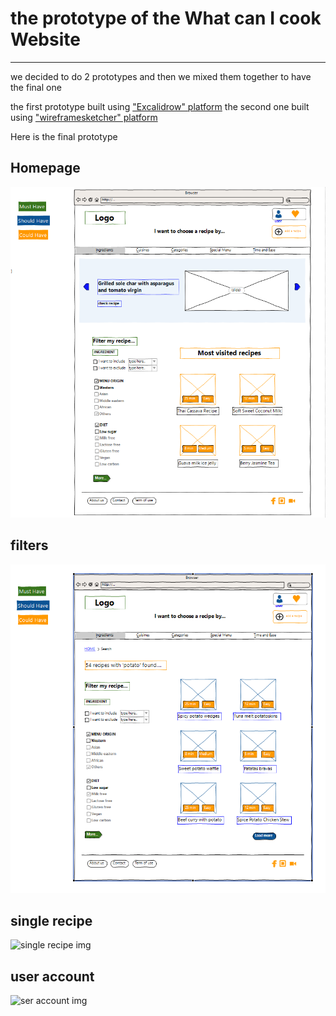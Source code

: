 # the prototype of the What can I cook Website

---
we decided to do 2 prototypes and then we mixed them together to have the final one

the first prototype built using ["Excalidrow" platform](https://excalidraw.com/)
the second one built using ["wireframesketcher" platform](https://wireframesketcher.com/)

Here is the final prototype

## Homepage

![homepage img](./Assets/prototype-homepage-final.png)

## filters

![filters img](./Assets/prototype-filterpage-final.png)

## single recipe

![single recipe img](./Assets/home.jpg)

## user account

![ser account img](./Assets/home.jpg)
